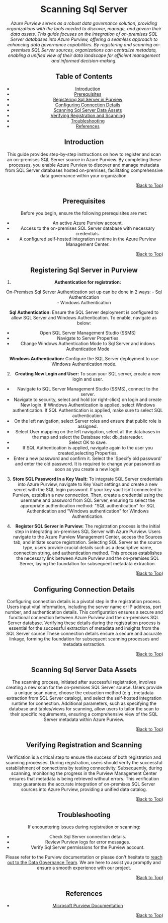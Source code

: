 <!-- Improved compatibility of Back to Top link -->
<a name="Sql Server-top"></a>

<!-- Concept TITLE AND OVERVIEW -->

<center>

# Scanning Sql Server

*Azure Purview serves as a robust data governance solution, providing organizations with the tools needed to discover, manage, and govern their data assets. This guide focuses on the integration of on-premises SQL Server databases into Azure Purview, offering a seamless approach to enhancing data governance capabilities. By registering and scanning on-premises SQL Server sources, organizations can centralize metadata, enabling a unified view of their data landscape for efficient management and informed decision-making.*

## Table of Contents

- [Introduction](#introduction)
- [Prerequisites](#prerequisites)
- [Registering Sql Server in Purview](#registering-sql-server-in-purview)
- [Configuring Connection Details](#configuring-connection-details)
- [Scanning Sql Server Data Assets](#scanning-sql-server-data-assets)
- [Verifying Registration and Scanning](#verifying-registration-and-scanning)
- [Troubleshooting](#troubleshooting)
- [References](#references)

## Introduction

This guide provides step-by-step instructions on how to register and scan an on-premises SQL Server source in Azure Purview. By completing these processes, you enable Azure Purview to discover and manage metadata from SQL Server databases hosted on-premises, facilitating comprehensive data governance within your organization.

<p align="right">(<a href="#Sql Server-top">Back to Top</a>)</p>

## Prerequisites

Before you begin, ensure the following prerequisites are met:
- An active Azure Purview account.
- Access to the on-premises SQL Server database with necessary credentials.
- A configured self-hosted integration runtime in the Azure Purview Management Center.

<p align="right">(<a href="#Sql Server-top">Back to Top</a>)</p>

## Registering Sql Server in Purview

1. **Authentication for registration:** 

On-Premises Sql Server Authentication set up can be done in 2 ways:
    - Sql Authentication  
    - Windows Authentication

**Sql Authentication:** Ensure the SQL Server deployment is configured to allow SQL Server and Windows Authentication.
To enable, navigate as below:
- Open SQL Server Management Studio (SSMS)
- Navigate to Server Properties
- Change Windows Authentication Mode to Sql Server and indows Authentication Mode

**Windows Authentication:** Configure the SQL Server deployment to use Windows Authentication mode.

2. **Creating New Login and User:** To scan your SQL server, create a new login and user.

- Navigate to SQL Server Management Studio (SSMS), connect to the server.
- Navigate to security, select and hold (or right-click) on login and create New login. 
 If Windows Authentication is applied, select Windows authentication. If SQL Authentication is applied, make sure to select SQL authentication.
- On the left navigation, select Server roles and ensure that public role is assigned.
- Select User mapping on the left navigation, select all the databases in the map and select the Database role: db_datareader.
- Select OK to save.
- If SQL Authentication is applied, navigate again to the user you created,selecting Properties. 
- Enter a new password and confirm it. Select the 'Specify old password' and enter the old password. It is required to change your password as soon as you create a new login.

3. **Store SQL Password in a Key Vault:** 
To integrate SQL Server credentials into Azure Purview, navigate to Key Vault settings and create a new secret with the SQL login password. If your key vault isn't connected to Purview, establish a new connection. Then, create a credential using the username and password from SQL Server, ensuring to select the appropriate authentication method: "SQL authentication" for SQL Authentication and "Windows authentication" for Windows Authentication.

4. **Register SQL Server in Purview:**
The registration process is the initial step in integrating on-premises SQL Server with Azure Purview. Users navigate to the Azure Purview Management Center, access the Sources tab, and initiate source registration. Selecting SQL Server as the source type, users provide crucial details such as a descriptive name, connection string, and authentication method. This process establishes the necessary link between Azure Purview and the on-premises SQL Server, laying the foundation for subsequent metadata extraction.

<p align="right">(<a href="#Sql Server-top">Back to Top</a>)</p>

## Configuring Connection Details

Configuring connection details is a pivotal step in the registration process. Users input vital information, including the server name or IP address, port number, and authentication details. This configuration ensures a secure and functional connection between Azure Purview and the on-premises SQL Server database. Verifying these details during the registration process is essential for the successful extraction of metadata and insights from the SQL Server source.These connection details ensure a secure and accurate linkage, forming the foundation for subsequent scanning processes and metadata extraction.

<p align="right">(<a href="#Sql Server-top">Back to Top</a>)</p>

## Scanning Sql Server Data Assets

The scanning process, initiated after successful registration, involves creating a new scan for the on-premises SQL Server source. Users provide a unique scan name, choose the extraction method (e.g., metadata extraction from SQL Server catalog), and select the self-hosted integration runtime for connection. Additional parameters, such as specifying the database and tables/views for scanning, allow users to tailor the scan to their specific requirements, ensuring a comprehensive view of the SQL Server metadata within Azure Purview.

<p align="right">(<a href="#Sql Server-top">Back to Top</a>)</p>

## Verifying Registration and Scanning

Verification is a critical step to ensure the success of both registration and scanning processes. During registration, users should verify the successful establishment of connections by testing connectivity. Subsequently, during scanning, monitoring the progress in the Purview Management Center ensures that metadata is being retrieved without errors. This verification step guarantees the accurate integration of on-premises SQL Server sources into Azure Purview, providing a unified data catalog.

<p align="right">(<a href="#Sql Server-top">Back to Top</a>)</p>

## Troubleshooting

If encountering issues during registration or scanning:

- Check Sql Server connection details.
- Review Purview logs for error messages.
- Verify Sql Server permissions for the Purview account.

Please refer to the Purview documentation or please don't hesitate to [reach out to the Data Governance Team](mailto:data_governance_team@hanes.com). We are here to assist you promptly and ensure a smooth experience with our project.

<p align="right">(<a href="#Sql Server-top">Back to Top</a>)</p>

## References

- [Microsoft Purview Documentation](https://docs.microsoft.com/en-us/azure/purview/)

<p align="right">(<a href="#Sql Server-top">Back to Top</a>)</p>

